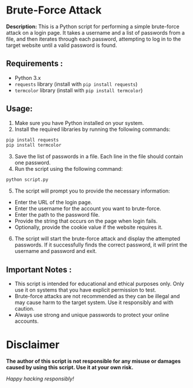 
# Brute-Force Attack
**Description:** This is a Python script for performing a simple brute-force attack on a login page. It takes a username and a list of passwords from a file, and then iterates through each password, attempting to log in to the target website until a valid password is found.

## Requirements :
- Python 3.x
- `requests` library (install with `pip install requests`)
- `termcolor` library (install with `pip install termcolor`)

## Usage:
1. Make sure you have Python installed on your system.
2. Install the required libraries by running the following commands:

  ```python
  pip install requests
  pip install termcolor
  ```
3. Save the list of passwords in a file. Each line in the file should contain one password.
4. Run the script using the following command:

```python
python script.py
```

5. The script will prompt you to provide the necessary information:

- Enter the URL of the login page.
- Enter the username for the account you want to brute-force.
- Enter the path to the password file.
- Provide the string that occurs on the page when login fails.
- Optionally, provide the cookie value if the website requires it.

6. The script will start the brute-force attack and display the attempted passwords. If it successfully finds the correct password, it will print the username and password and exit.

## Important Notes :
- This script is intended for educational and ethical purposes only. Only use it on systems that you have explicit permission to test.
- Brute-force attacks are not recommended as they can be illegal and may cause harm to the target system. Use it responsibly and with caution.
- Always use strong and unique passwords to protect your online accounts.

# Disclaimer
**The author of this script is not responsible for any misuse or damages caused by using this script. Use it at your own risk.**

*Happy hacking responsibly!*
